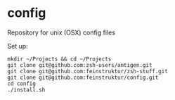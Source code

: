 config
======

Repository for unix (OSX) config files

Set up:

```
mkdir ~/Projects && cd ~/Projects
git clone git@github.com:zsh-users/antigen.git
git clone git@github.com:feinstruktur/zsh-stuff.git
git clone git@github.com:feinstruktur/config.git
cd config
./install.sh
```
